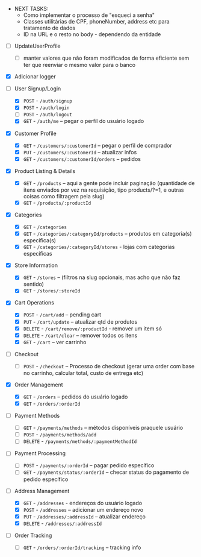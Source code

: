 * NEXT TASKS:
    - Como implementar o processo de "esqueci a senha"
    - Classes utilitárias de CPF, phoneNumber, address etc para tratamento de dados
    - ID na URL e o resto no body - dependendo da entidade

- [ ] UpdateUserProfile
    - [ ] manter valores que não foram modificados de forma eficiente sem ter que reenviar o mesmo valor para o banco

- [x] Adicionar logger

- [ ] User Signup/Login
    - [x] `POST` - `/auth/signup`
    - [x] `POST` - `/auth/login`
    - [ ] `POST` - `/auth/logout`
    - [x] `GET`  - `/auth/me` – pegar o perfil do usuário logado

- [x] Customer Profile
   - [x] `GET` - `/customers/:customerId`        – pegar o perfil de comprador
   - [x] `PUT` - `/customers/:customerId`        – atualizar infos
   - [x] `GET` - `/customers/:customerId/orders` – pedidos

- [x] Product Listing & Details
    - [x] `GET` - `/products` – aqui a gente pode incluir paginação (quantidade de itens enviados por vez na requisição, tipo products/?=1, e outras coisas como filtragem pela slug)
    - [x] `GET` - `/products/:productId`

- [x] Categories
    - [x] `GET` - `/categories`
    - [x] `GET` - `/categories/:categoryId/products` – produtos em categoria(s) específica(s)
    - [x] `GET` - `/categories/:categoryId/stores`   - lojas com categorias específicas

- [x] Store Information
    - [x] `GET` - `/stores` – (filtros na slug opcionais, mas acho que não faz sentido)
    - [x] `GET` - `/stores/:storeId`

- [x] Cart Operations
    - [x] `POST`   - `/cart/add`               – pending cart
    - [x] `PUT`    - `/cart/update`            – atualizar qtd de produtos
    - [x] `DELETE` - `/cart/remove/:productId` - remover um item só
    - [x] `DELETE` - `/cart/clear`             – remover todos os itens
    - [x] `GET`    - `/cart`                   – ver carrinho

- [ ] Checkout
    - [ ] `POST` - `/checkout` – Processo de checkout (gerar uma order com base no carrinho, calcular total, custo de entrega etc)

- [x] Order Management
    - [x] `GET` - `/orders` – pedidos do usuário logado
    - [x] `GET` - `/orders/:orderId`

- [ ] Payment Methods
    - [ ] `GET`    - `/payments/methods` – métodos disponíveis praquele usuário
    - [ ] `POST`   - `/payments/methods/add`
    - [ ] `DELETE` - `/payments/methods/:paymentMethodId`

- [ ] Payment Processing
    - [ ] `POST` - `/payments/:orderId`        – pagar pedido específico
    - [ ] `GET`  - `/payments/status/:orderId` – checar status do pagamento de pedido específico

- [ ] Address Management
    - [x] `GET`    - `/addresses`            - endereços do usuário logado
    - [x] `POST`   - `/addresses`            – adicionar um endereço novo
    - [x] `PUT`    - `/addresses/:addressId` – atualizar endereço
    - [x] `DELETE` - `/addresses/:addressId`

- [ ] Order Tracking
    - [ ] `GET` - `/orders/:orderId/tracking` – tracking info
